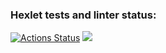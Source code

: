 ### Hexlet tests and linter status:
[![Actions Status](https://github.com/VladDB/java-project-lvl2/workflows/hexlet-check/badge.svg)](https://github.com/VladDB/java-project-lvl2/actions)
<a href="https://codeclimate.com/github/VladDB/java-project-lvl2/maintainability"><img src="https://api.codeclimate.com/v1/badges/fcedc143774a453498d3/maintainability" /></a>
